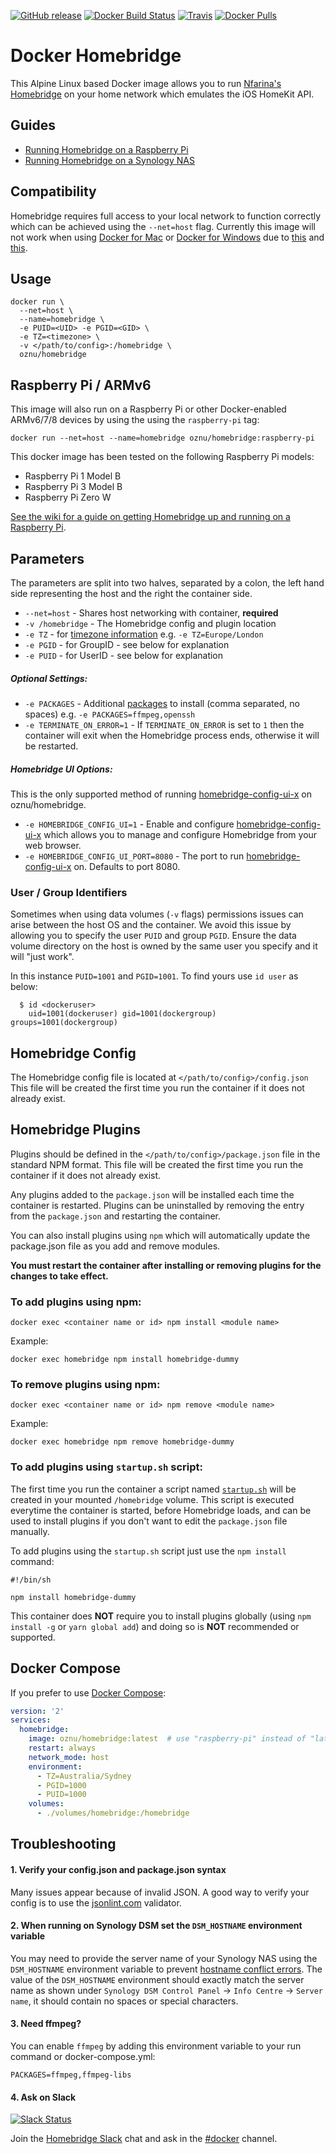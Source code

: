 [![GitHub release](https://img.shields.io/github/release/oznu/docker-homebridge.svg?style=for-the-badge)](https://github.com/oznu/docker-homebridge/releases) [![Docker Build Status](https://img.shields.io/docker/build/oznu/homebridge.svg?label=x64%20build&style=for-the-badge)](https://hub.docker.com/r/oznu/homebridge/) [![Travis](https://img.shields.io/travis/oznu/docker-homebridge.svg?label=arm%20build&style=for-the-badge)](https://travis-ci.org/oznu/docker-homebridge) [![Docker Pulls](https://img.shields.io/docker/pulls/oznu/homebridge.svg?style=for-the-badge)](https://hub.docker.com/r/oznu/homebridge/)

# Docker Homebridge

This Alpine Linux based Docker image allows you to run [Nfarina's](https://github.com/nfarina) [Homebridge](https://github.com/nfarina/homebridge) on your home network which emulates the iOS HomeKit API.

## Guides

- [Running Homebridge on a Raspberry Pi](https://github.com/oznu/docker-homebridge/wiki/Homebridge-on-Raspberry-Pi)
- [Running Homebridge on a Synology NAS](https://github.com/oznu/docker-homebridge/wiki/Homebridge-on-Synology)

## Compatibility

Homebridge requires full access to your local network to function correctly which can be achieved using the ```--net=host``` flag.
Currently this image will not work when using [Docker for Mac](https://docs.docker.com/docker-for-mac/) or [Docker for Windows](https://docs.docker.com/docker-for-windows/) due to [this](https://github.com/docker/for-mac/issues/68) and [this](https://github.com/docker/for-win/issues/543).

## Usage

```shell
docker run \
  --net=host \
  --name=homebridge \
  -e PUID=<UID> -e PGID=<GID> \
  -e TZ=<timezone> \
  -v </path/to/config>:/homebridge \
  oznu/homebridge
```

## Raspberry Pi / ARMv6

This image will also run on a Raspberry Pi or other Docker-enabled ARMv6/7/8 devices by using the using the ```raspberry-pi``` tag:

```
docker run --net=host --name=homebridge oznu/homebridge:raspberry-pi
```

This docker image has been tested on the following Raspberry Pi models:

* Raspberry Pi 1 Model B
* Raspberry Pi 3 Model B
* Raspberry Pi Zero W

[See the wiki for a guide on getting Homebridge up and running on a Raspberry Pi](https://github.com/oznu/docker-homebridge/wiki/Homebridge-on-Raspberry-Pi).

## Parameters

The parameters are split into two halves, separated by a colon, the left hand side representing the host and the right the container side.

* `--net=host` - Shares host networking with container, **required**
* `-v /homebridge` - The Homebridge config and plugin location
* `-e TZ` - for [timezone information](https://en.wikipedia.org/wiki/List_of_tz_database_time_zones) e.g. `-e TZ=Europe/London`
* `-e PGID` - for GroupID - see below for explanation
* `-e PUID` - for UserID - see below for explanation

##### *Optional Settings:*

* `-e PACKAGES` - Additional [packages](https://pkgs.alpinelinux.org/packages) to install (comma separated, no spaces) e.g. `-e PACKAGES=ffmpeg,openssh`
* `-e TERMINATE_ON_ERROR=1` - If `TERMINATE_ON_ERROR` is set to `1` then the container will exit when the Homebridge process ends, otherwise it will be restarted.

##### *Homebridge UI Options*:

This is the only supported method of running [homebridge-config-ui-x](https://github.com/oznu/homebridge-config-ui-x) on oznu/homebridge.

* `-e HOMEBRIDGE_CONFIG_UI=1` - Enable and configure [homebridge-config-ui-x](https://github.com/oznu/homebridge-config-ui-x) which allows you to manage and configure Homebridge from your web browser.
* `-e HOMEBRIDGE_CONFIG_UI_PORT=8080` - The port to run [homebridge-config-ui-x](https://github.com/oznu/homebridge-config-ui-x) on. Defaults to port 8080.

### User / Group Identifiers

Sometimes when using data volumes (`-v` flags) permissions issues can arise between the host OS and the container. We avoid this issue by allowing you to specify the user `PUID` and group `PGID`. Ensure the data volume directory on the host is owned by the same user you specify and it will "just work".

In this instance `PUID=1001` and `PGID=1001`. To find yours use `id user` as below:

```
  $ id <dockeruser>
    uid=1001(dockeruser) gid=1001(dockergroup) groups=1001(dockergroup)
```

## Homebridge Config

The Homebridge config file is located at ```</path/to/config>/config.json```
This file will be created the first time you run the container if it does not already exist.

## Homebridge Plugins

Plugins should be defined in the ```</path/to/config>/package.json``` file in the standard NPM format.
This file will be created the first time you run the container if it does not already exist.

Any plugins added to the `package.json` will be installed each time the container is restarted.
Plugins can be uninstalled by removing the entry from the `package.json` and restarting the container.

You can also install plugins using `npm` which will automatically update the package.json file as you add and remove modules.

**You must restart the container after installing or removing plugins for the changes to take effect.**

### To add plugins using npm:

```
docker exec <container name or id> npm install <module name>
```

Example:

```
docker exec homebridge npm install homebridge-dummy
```

### To remove plugins using npm:

```
docker exec <container name or id> npm remove <module name>
```

Example:

```
docker exec homebridge npm remove homebridge-dummy
```

### To add plugins using `startup.sh` script:

The first time you run the container a script named [`startup.sh`](/root/defaults/startup.sh) will be created in your mounted `/homebridge` volume. This script is executed everytime the container is started, before Homebridge loads, and can be used to install plugins if you don't want to edit the `package.json` file manually.

To add plugins using the `startup.sh` script just use the `npm install` command:

```shell
#!/bin/sh

npm install homebridge-dummy
```

This container does **NOT** require you to install plugins globally (using `npm install -g` or `yarn global add`) and doing so is **NOT** recommended or supported.

## Docker Compose

If you prefer to use [Docker Compose](https://docs.docker.com/compose/):

```yml
version: '2'
services:
  homebridge:
    image: oznu/homebridge:latest  # use "raspberry-pi" instead of "latest" for arm devices
    restart: always
    network_mode: host
    environment:
      - TZ=Australia/Sydney
      - PGID=1000
      - PUID=1000
    volumes:
      - ./volumes/homebridge:/homebridge
```

## Troubleshooting

#### 1. Verify your config.json and package.json syntax

Many issues appear because of invalid JSON. A good way to verify your config is to use the [jsonlint.com](http://jsonlint.com/) validator.

#### 2. When running on Synology DSM set the `DSM_HOSTNAME` environment variable

You may need to provide the server name of your Synology NAS using the `DSM_HOSTNAME` environment variable to prevent [hostname conflict errors](https://github.com/oznu/docker-homebridge/issues/35). The value of the `DSM_HOSTNAME` environment should exactly match the server name as shown under `Synology DSM Control Panel` -> `Info Centre` -> `Server name`, it should contain no spaces or special characters.

#### 3. Need ffmpeg?

You can enable `ffmpeg` by adding this environment variable to your run command or docker-compose.yml:

```
PACKAGES=ffmpeg,ffmpeg-libs
```

#### 4. Ask on Slack

[![Slack Status](https://slackin-znyruquwmv.now.sh/badge.svg)](https://slackin-znyruquwmv.now.sh)

Join the [Homebridge Slack](https://slackin-znyruquwmv.now.sh/) chat and ask in the [#docker](https://homebridgeteam.slack.com/messages/C961HJHCP) channel.
